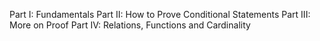 Part I: Fundamentals
Part II: How to Prove Conditional Statements
Part III: More on Proof
Part IV: Relations, Functions and Cardinality
  	

